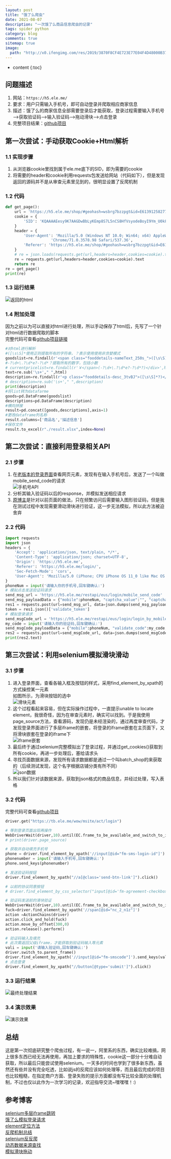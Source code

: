 ```yaml
---
layout: post
title: "饿了么爬虫"
date: 2021-08-07
description: "一次饿了么商品信息爬虫的记录"
tags: spider python
category: blog
comments: true
sitemap: true
image:
  path: "http://x0.ifengimg.com/res/2019/3870F8CF4E723E77E04F4D48000B376486E6006F_size27_w539_h271.jpeg"
---
```

* content
{:toc}

## 问题描述

1. 网站：`https://h5.ele.me/`  
2. 要求：用户只需输入手机号，即可自动登录并爬取相应商家信息  
3. 描述：饿了么的商家信息全部需要登录后才能获取，登录过程需要输入手机号——>获取验证码——>输入验证码——>拖动滑块——>点击登录
4. 完整项目结果：[github项目](https://github.com/Windy810/ElemeSpider)  
  
## 第一次尝试：手动获取Cookie+Html解析

### 1.1 实现步骤

1. 从浏览器cookie里找到属于ele.me底下的SID，即为需要的cookie
2. 将需要的header和cookie利用requests包发送给网站（代码如下），但是发现返回的源码并不是从审查元素里见到的，很明显设置了反爬机制

### 1.2 代码

```python
def get_page():
    url = 'https://h5.ele.me/shop/#geohash=wsbrg7bzzpgt&id=E6139125827790262630&rank_id=undefined&spm=a2ogi.13147251.shopList.5'
    cookie = {
        'SID': 'KQAAAAEesy9K7AAGDwBbLyKEmp8S7L5nCS8HfVsyodeBoyI9Ym_U0kFd',
    }
    header = {
        'User-Agent': 'Mozilla/5.0 (Windows NT 10.0; Win64; x64) AppleWebKit/537.36 (KHTML, like Gecko) '
                    'Chrome/71.0.3578.98 Safari/537.36',
        'Referer': 'https://h5.ele.me/shop/#geohash=wsbrg7bzzpgt&id=E6139125827790262630&rank_id=undefined&spm=a2ogi.13147251.shopList.5',
    }
    # re = json.loads(requests.get(url,headers=header,cookies=cookie).text)
    re = requests.get(url,headers=header,cookies=cookie).text
    return re
re = get_page()
print(re)
```

### 1.3 运行结果

![返回的html](https://raw.githubusercontent.com/Windy810/ElemeSpider/master/img/html.png)

### 1.4 附加处理

因为之前以为可以直接对html进行处理，所以手动保存了html后，先写了一个针对html进行数据爬取的脚本  
完整代码可查看[github项目链接](https://github.com/Windy810/ElemeSpider/blob/master/HtmlDataProcess/html_to_excel.py)

```python
#对html进行解析
#([\s\S]*使用正则提取所有的字符串，？表示使用使用非贪婪模式
goodslist=re.findall(r'<span class="fooddetails-nameText_250s_">([\s\S]*?)</span>',html)
#-?\d+\.?\d*e?-?\d*？提取所有的数字，包括小数
# currentpricelist=re.findall(r'￥</span>(-?\d+\.?\d*e?-?\d*?)</div>',html)
text=re.sub('\s+'," ",html)
description=re.findall(r'<p class="fooddetails-desc_3tvBJ">([\s\S]*?)</p>',text)
# description=re.sub('\s+'," ",description)
print(description)
#将list转为datafarme
goods=pd.DataFrame(goodslist)
descriptions=pd.DataFrame(description)
#横向拼接
result=pd.concat([goods,descriptions],axis=1)
#更改dataframe列名称
result.columns=['商品名','描述信息']
#保存文件
result.to_excel(r"./result.xlsx",index=None)
```

## 第二次尝试：直接利用登录相关API

### 2.1 步骤

1. 在[老版本的登录界面](https://h5.ele.me/login)查看网页元素，发现有在输入手机号后，发送了一个叫做mobile_send_code的请求  
![手机号API](https://pic2.zhimg.com/v2-eed560269e263bc62675d698078c25f5_r.jpg)
2. 分析其输入验证码以后的response，并模拟发送相应请求
3. [原博主](https://zhuanlan.zhihu.com/p/85503585)是针对以前页面的做法，只在频繁访问后需要输入图形验证码，但是我在测试过程中发现需要滑动滑块进行验证，这一步无法模拟，所以此方法被迫舍弃

### 2.2 代码

```python
import requests 
import json  
headers = { 
    'Accept': 'application/json, text/plain, */*', 
    'Content-Type': 'application/json; charset=UTF-8', 
    'Origin': 'https://h5.ele.me', 
    'Referer': 'https://h5.ele.me/login/', 
    'Sec-Fetch-Mode': 'cors', 
    'User-Agent': 'Mozilla/5.0 (iPhone; CPU iPhone OS 11_0 like Mac OS X) AppleWebKit/604.1.38 (KHTML, like Gecko) Version/11.0 Mobile/15A372 Safari/604.1' 
}  
phoneNum = input('请输入你的手机号,回车键确认:') 
# 模拟点击发送验证码请求 
send_msg_url = 'https://h5.ele.me/restapi/eus/login/mobile_send_code' 
send_msg_payloadData = {"mobile":phoneNum, "captcha_value":"", "captcha_hash":"", "scf":"ms"} 
res1 = requests.post(url=send_msg_url, data=json.dumps(send_msg_payloadData), headers=headers) 
token = res1.json()['validate_token'] 
# 模拟登录请求 
send_msgCode_url = 'https://h5.ele.me/restapi/eus/login/login_by_mobile' 
my_code = input('请输入你的验证码,回车键确认:') 
send_msgCode_payloadData = {"mobile":phoneNum, "validate_code":my_code, "validate_token":token, "scf":"ms"} 
res2 = requests.post(url=send_msgCode_url, data=json.dumps(send_msgCode_payloadData), headers=headers)  
print(res2.text) 
```

## 第三次尝试：利用selenium模拟滑块滑动

### 3.1 步骤

1. 进入登录界面，查看各输入框及按钮的样式，采用find_element_by_xpath的方式操控某一元素  
如图所示，为滑块按钮的选中  
![滑块元素](https://raw.githubusercontent.com/Windy810/ElemeSpider/master/img/slide.png)
2. 这个过程看起来容易，但在实际操作过程中，一直提示unable to locate element，我很奇怪，因为在审查元素时，确实可以找到。于是我使用page_source方法，查看源码，发现仍是未经渲染的，通过再度审查代码，才发现登录界面进行了多层iframe的嵌套，将登录的iframe嵌套在主页面下，又将滑块嵌套在登录的iframe下  
![iframe嵌套](https://raw.githubusercontent.com/Windy810/ElemeSpider/master/img/iframe.png)
3. 最后终于通过selenium完整模拟出了登录过程，并通过get_cookies()获取到所有cookie，再进一步处理后，塞给请求头
4. 寻找页面数据来源，发现所有请求数据都是通过一个叫batch_shop的来获取的（后续测试发现，这个名字根据店铺分类有所不同）  
![json数据](https://raw.githubusercontent.com/Windy810/ElemeSpider/master/img/dataapi1.png)
5. 所以我们针对该数据来源，获取到json格式的商品信息，并经过处理，写入表格

### 3.2 代码

完整代码可查看[github项目](https://github.com/Windy810/ElemeSpider)

```python
driver.get("https://tb.ele.me/wow/msite/act/login")

# 等到登录页面出现再操作
WebDriverWait(driver,10).until(EC.frame_to_be_available_and_switch_to_it("alibaba-login-box")) 
# print(driver.page_source)

# 获取并自动填充手机号
phone = driver.find_element_by_xpath('//input[@id="fm-sms-login-id"]')
phonenumber = input('请输入手机号,回车键确认:') 
phone.send_keys(phonenumber)

# 发送验证码按钮
driver.find_element_by_xpath("//a[@class='send-btn-link']").click()

# 以前的协议同意按钮
# driver.find_element_by_css_selector("input[@id='fm-agreement-checkbox']").click()

# 验证码发送前的滑块验证
WebDriverWait(driver,10).until(EC.frame_to_be_available_and_switch_to_it("baxia-dialog-content")) 
fuck=driver.find_element_by_xpath('//span[@id="nc_2_n1z"]')
action =ActionChains(driver)
action.click_and_hold(fuck)
action.move_by_offset(300,0)
action.release().perform()

# 验证码输入及填充
# 此次需返回父级iframe，才能获取到验证码输入等元素
vali = input('请输入验证码,回车键确认:') 
driver.switch_to.parent_frame()
driver.find_element_by_xpath('//input[@id="fm-smscode"]').send_keys(vali)
# 点击登录
driver.find_element_by_xpath("//button[@type='submit']").click()
```

### 3.3 运行结果

![最终处理结果](https://raw.githubusercontent.com/Windy810/ElemeSpider/master/img/dataexcel.png)

### 3.4 演示效果

![演示效果](https://imgur.com/coJK1zX.png)

## 总结

这是第一次彻底研究整个爬虫过程，有一说一，阿里系的东西，确实比较难搞，网上很多东西已经无法再使用，再加上要求的特殊性，cookie这一部分十分难自动获取，所以最后只能尝试使用selenium。一天多的时间也学到了很多新东西，虽然还有些并没有完全吃透，比如说js的反爬应该如何处理等，而且最后完成的项目也比较粗糙，在指定商户方面、登录失败的提示方面都没有写比较全面的处理机制，不过也仅以此作为一次学习的记录，欢迎指导交流~嘿嘿嘿！:)  

## 参考博客

[selenium多层iframe跳转](https://www.cnblogs.com/chaosk-1404/p/13513585.html)  
[饿了么模拟登录请求](https://zhuanlan.zhihu.com/p/85503585)  
[element定位方法](https://www.cnblogs.com/nnniki/p/9633437.html)  
[反爬机制总结](https://blog.csdn.net/xiao_yi_xiao/article/details/101835176)  
[selenium反反爬](https://blog.51cto.com/u_6315133/3158464?xiangguantuijian&01)  
[动态数据来源查找](https://blog.csdn.net/qq_42692386/article/details/105825085)  
[模拟滑块拖动](https://blog.csdn.net/u012067766/article/details/79793264)
